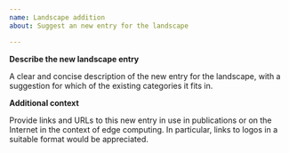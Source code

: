 ```yaml
---
name: Landscape addition
about: Suggest an new entry for the landscape

---
```


**Describe the new landscape entry**

A clear and concise description of the new entry for
the landscape, with a suggestion for which of the existing
categories it fits in.

**Additional context**

Provide links and URLs to this new entry in use in publications
or on the Internet in the context of edge computing. In particular,
links to logos in a suitable format would be appreciated.
